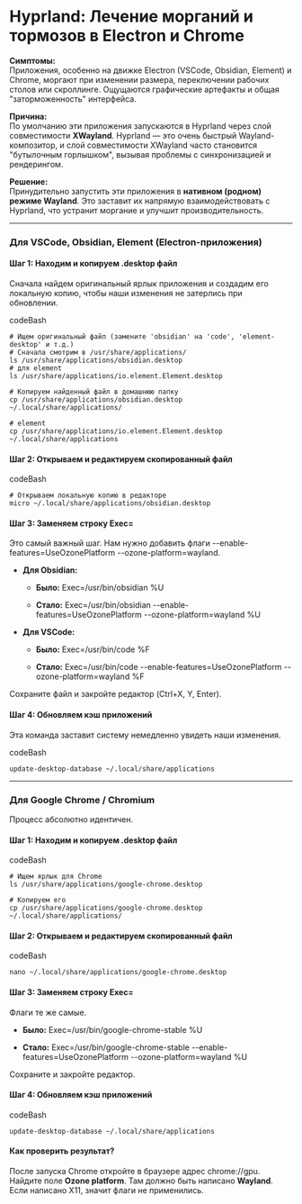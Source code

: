 
# Hyprland: Лечение морганий и тормозов в Electron и Chrome

**Симптомы:**  
Приложения, особенно на движке Electron (VSCode, Obsidian, Element) и Chrome, моргают при изменении размера, переключении рабочих столов или скроллинге. Ощущаются графические артефакты и общая "заторможенность" интерфейса.

**Причина:**  
По умолчанию эти приложения запускаются в Hyprland через слой совместимости **XWayland**. Hyprland — это очень быстрый Wayland-композитор, и слой совместимости XWayland часто становится "бутылочным горлышком", вызывая проблемы с синхронизацией и рендерингом.

**Решение:**  
Принудительно запустить эти приложения в **нативном (родном) режиме Wayland**. Это заставит их напрямую взаимодействовать с Hyprland, что устранит моргание и улучшит производительность.

---

### Для VSCode, Obsidian, Element (Electron-приложения)

#### Шаг 1: Находим и копируем .desktop файл

Сначала найдем оригинальный ярлык приложения и создадим его локальную копию, чтобы наши изменения не затерлись при обновлении.

codeBash

```
# Ищем оригинальный файл (замените 'obsidian' на 'code', 'element-desktop' и т.д.)
# Сначала смотрим в /usr/share/applications/
ls /usr/share/applications/obsidian.desktop
# для element
ls /usr/share/applications/io.element.Element.desktop

# Копируем найденный файл в домашнюю папку
cp /usr/share/applications/obsidian.desktop ~/.local/share/applications/

# element
cp /usr/share/applications/io.element.Element.desktop ~/.local/share/applications
```

#### Шаг 2: Открываем и редактируем скопированный файл

codeBash

```
# Открываем локальную копию в редакторе
micro ~/.local/share/applications/obsidian.desktop
```

#### Шаг 3: Заменяем строку Exec=

Это самый важный шаг. Нам нужно добавить флаги --enable-features=UseOzonePlatform --ozone-platform=wayland.

- **Для Obsidian:**
    
    - **Было:** Exec=/usr/bin/obsidian %U
        
    - **Стало:** Exec=/usr/bin/obsidian --enable-features=UseOzonePlatform --ozone-platform=wayland %U
        
- **Для VSCode:**
    
    - **Было:** Exec=/usr/bin/code %F
        
    - **Стало:** Exec=/usr/bin/code --enable-features=UseOzonePlatform --ozone-platform=wayland %F
        

Сохраните файл и закройте редактор (Ctrl+X, Y, Enter).

#### Шаг 4: Обновляем кэш приложений

Эта команда заставит систему немедленно увидеть наши изменения.

codeBash

```
update-desktop-database ~/.local/share/applications
```

---

### Для Google Chrome / Chromium

Процесс абсолютно идентичен.

#### Шаг 1: Находим и копируем .desktop файл

codeBash

```
# Ищем ярлык для Chrome
ls /usr/share/applications/google-chrome.desktop

# Копируем его
cp /usr/share/applications/google-chrome.desktop ~/.local/share/applications/
```

#### Шаг 2: Открываем и редактируем скопированный файл

codeBash

```
nano ~/.local/share/applications/google-chrome.desktop
```

#### Шаг 3: Заменяем строку Exec=

Флаги те же самые.

- **Было:** Exec=/usr/bin/google-chrome-stable %U
    
- **Стало:** Exec=/usr/bin/google-chrome-stable --enable-features=UseOzonePlatform --ozone-platform=wayland %U
    

Сохраните и закройте редактор.

#### Шаг 4: Обновляем кэш приложений

codeBash

```
update-desktop-database ~/.local/share/applications
```

#### Как проверить результат?

После запуска Chrome откройте в браузере адрес chrome://gpu. Найдите поле **Ozone platform**. Там должно быть написано **Wayland**. Если написано X11, значит флаги не применились.